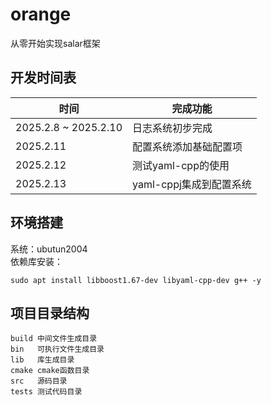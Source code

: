 # orange
从零开始实现salar框架

## 开发时间表
| 时间 | 完成功能 |
| ---  | --- |
| 2025.2.8 ~ 2025.2.10| 日志系统初步完成 |
| 2025.2.11 | 配置系统添加基础配置项 |
| 2025.2.12 | 测试yaml-cpp的使用 |
| 2025.2.13 | yaml-cppj集成到配置系统 |

## 环境搭建
系统：ubutun2004  
依赖库安装：
``` shell
sudo apt install libboost1.67-dev libyaml-cpp-dev g++ -y
```

## 项目目录结构
``` shell
build 中间文件生成目录
bin   可执行文件生成目录
lib   库生成目录
cmake cmake函数目录
src   源码目录
tests 测试代码目录
```